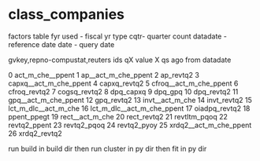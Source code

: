 # class_companies



factors table
fyr used - fiscal yr type
cqtr- quarter count
datadate - reference date
date - query date 


gvkey,repno-compustat,reuters ids
qX value X qs ago from datadate



0               act_m_che__ppent
1            ap__act_m_che_ppent
2                      ap_revtq2
3         capxq__act_m_che_ppent
4                   capxq_revtq2
5         cfroq__act_m_che_ppent
6                   cfroq_revtq2
7                   cogsq_revtq2
8                      dpq_capxq
9                        dpq_gpq
10                    dpq_revtq2
11          gpq__act_m_che_ppent
12                    gpq_revtq2
13               invt__act_m_che
14                   invt_revtq2
15          lct_m_dlc__act_m_che
16    lct_m_dlc__act_m_che_ppent
17                 oiadpq_revtq2
18                   ppent_ppegt
19               rect__act_m_che
20                   rect_revtq2
21                  revtltm_pqoq
22                  revtq2_ppent
23                   revtq2_pqoq
24                   revtq2_pyoy
25        xrdq2__act_m_che_ppent
26                  xrdq2_revtq2



run build in build dir
then run cluster in py dir
then fit in py dir
